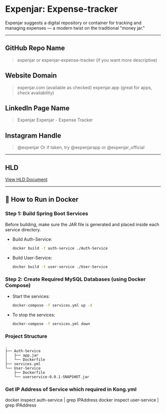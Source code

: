 # Expenjar: Expense-tracker

Expenjar suggests a digital repository or container for tracking and managing expenses — a modern twist on the traditional "money jar."

---

## GitHub Repo Name

> expenjar or expenjar-expense-tracker (if you want more descriptive)

## Website Domain

> expenjar.com (available as checked)
> expenjar.app (great for apps, check availability)

## LinkedIn Page Name

> Expenjar
> Expenjar - Expense Tracker

## Instagram Handle

> @expenjar
> Or if taken, try @expenjarapp or @expenjar\_official

---

## HLD

[View HLD Document](https://www.notion.so/1fca74f9803c80ff9d2ae0cb107ad5ac?v=1fca74f9803c808dbd4c000c1d7e4788)

---

## 🚀 How to Run in Docker

### Step 1: Build Spring Boot Services

Before building, make sure the JAR file is generated and placed inside each service directory.

* Build Auth-Service:

  ```bash
  docker build -t auth-service ./Auth-Service
  ```

* Build User-Service:

  ```bash
  docker build -t user-service ./User-Service
  ```

### Step 2: Create Required MySQL Databases (using Docker Compose)

* Start the services:

  ```bash
  docker-compose -f services.yml up -d
  ```

* To stop the services:

  ```bash
  docker-compose -f services.yml down
  ```

### Project Structure

```
.
├── Auth-Service
│   ├── app.jar
│   └── Dockerfile
├── services.yml
└── User-Service
    ├── Dockerfile
    └── userservice-0.0.1-SNAPSHOT.jar
```

### Get IP Address of Service which required in Kong.yml

docker inspect auth-service | grep IPAddress
docker inspect user-service | grep IPAddress